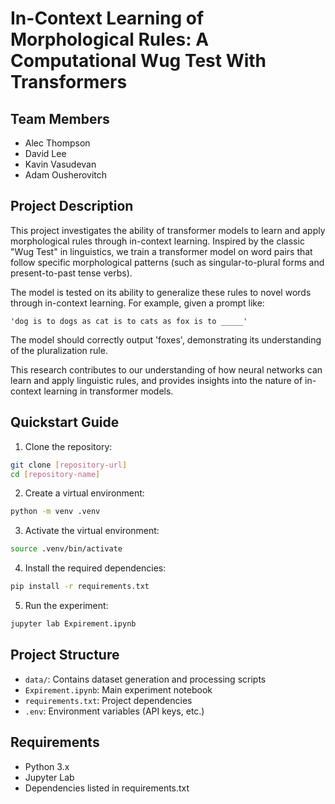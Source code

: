 # In-Context Learning of Morphological Rules: A Computational Wug Test With Transformers

## Team Members
- Alec Thompson
- David Lee
- Kavin Vasudevan
- Adam Ousherovitch

## Project Description
This project investigates the ability of transformer models to learn and apply morphological rules through in-context learning. Inspired by the classic "Wug Test" in linguistics, we train a transformer model on word pairs that follow specific morphological patterns (such as singular-to-plural forms and present-to-past tense verbs).

The model is tested on its ability to generalize these rules to novel words through in-context learning. For example, given a prompt like:
```
'dog is to dogs as cat is to cats as fox is to _____'
```
The model should correctly output 'foxes', demonstrating its understanding of the pluralization rule.

This research contributes to our understanding of how neural networks can learn and apply linguistic rules, and provides insights into the nature of in-context learning in transformer models.

## Quickstart Guide

1. Clone the repository:
```bash
git clone [repository-url]
cd [repository-name]
```

2. Create a virtual environment:
```bash
python -m venv .venv
```

3. Activate the virtual environment:
```bash
source .venv/bin/activate
```

4. Install the required dependencies:
```bash
pip install -r requirements.txt
```

5. Run the experiment:
```bash
jupyter lab Expirement.ipynb
```

## Project Structure
- `data/`: Contains dataset generation and processing scripts
- `Expirement.ipynb`: Main experiment notebook
- `requirements.txt`: Project dependencies
- `.env`: Environment variables (API keys, etc.)

## Requirements
- Python 3.x
- Jupyter Lab
- Dependencies listed in requirements.txt


